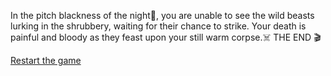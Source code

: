 In the pitch blackness of the night🦇, you are unable to see the wild beasts lurking in the shrubbery, waiting for their chance to strike. Your death is painful and bloody as they feast upon your still warm corpse.☠️
THE END 🎬

[Restart the game](../begin-journey.md)


